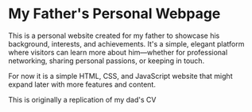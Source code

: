 # My Father's Personal Webpage

This is a personal website created for my father to showcase his background, interests, and achievements. It's a simple, elegant platform where visitors can learn more about him—whether for professional networking, sharing personal passions, or keeping in touch.

For now it is a simple HTML, CSS, and JavaScript website that might expand later with more features and content.

This is originally a replication of my dad's CV
